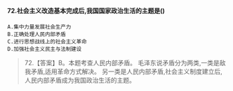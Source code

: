     
#### 72.社会主义改造基本完成后,我国国家政治生活的主题是()
    A.集中力量发展社会生产力
    B.正确处理人民内部矛盾
    C.进行思想战线上的社会主义革命
    D.加强社会主义民主与法制建设
>   72.【答案】B。本题考查人民内部矛盾。
毛泽东说矛盾分为两类,一类是敌我矛盾,适用革命方式解决。
另一类是人民内部矛盾,社会主义制度建立后,
人民内部矛盾成为我国政治生活的主题。
